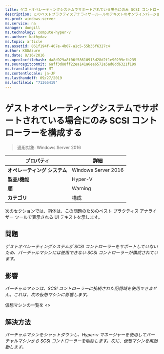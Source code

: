 ```yaml
---
title: ゲストオペレーティングシステムでサポートされている場合にのみ SCSI コントローラーを構成する
description: このベストプラクティスアナライザールールのテキストのオンラインバージョン。
ms.prod: windows-server
ms.service: na
manager: dongill
ms.technology: compute-hyper-v
ms.author: kathydav
ms.topic: article
ms.assetid: 861f194f-467e-4b07-a1c5-55b35f6327c4
author: KBDAzure
ms.date: 8/16/2016
ms.openlocfilehash: da8d929a8f06f58610913d28d2f1e90299efb235
ms.sourcegitcommit: 6aff3d88ff22ea141a6ea6572a5ad8dd6321f199
ms.translationtype: MT
ms.contentlocale: ja-JP
ms.lasthandoff: 09/27/2019
ms.locfileid: "71366419"
---
```

# <a name="configure-scsi-controllers-only-when-supported-by-the-guest-operating-system"></a>ゲストオペレーティングシステムでサポートされている場合にのみ SCSI コントローラーを構成する

>適用対象: Windows Server 2016


  
|プロパティ|詳細|  
|-|-|  
|**オペレーティング システム**|Windows Server 2016|  
|**製品/機能**|Hyper-V|  
|**順**|Warning|  
|**カテゴリ**|構成|  
  
次のセクションでは、斜体は、この問題のためのベスト プラクティス アナライザー ツールで表示される UI テキストを示します。  
  
## <a name="issue"></a>問題  
  
*ゲストオペレーティングシステムが SCSI コントローラーをサポートしていないため、バーチャルマシンには使用できない SCSI コントローラーが構成されています。*  
  
## <a name="impact"></a>影響  
  
*バーチャルマシンは、SCSI コントローラーに接続された記憶域を使用できません。これは、次の仮想マシンに影響します。*  
  
仮想マシンの一覧を \<>  
  
## <a name="resolution"></a>解決方法  
  
*バーチャルマシンをシャットダウンし、Hyper-v マネージャーを使用してバーチャルマシンから SCSI コントローラーを削除します。次に、仮想マシンを再起動します。*  
  


